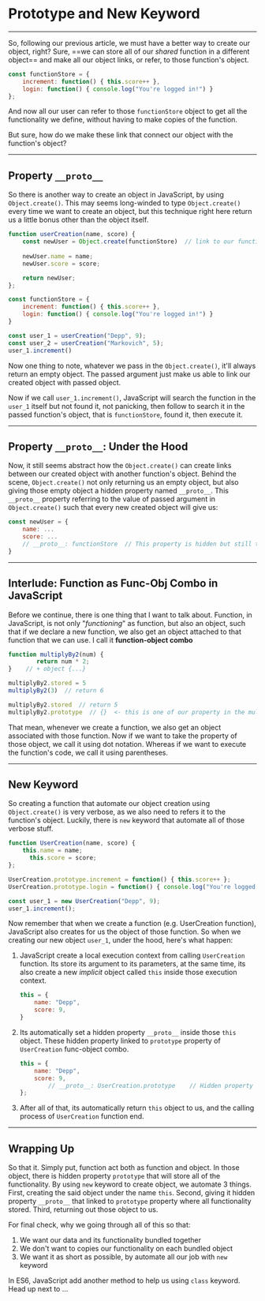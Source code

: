 # Prototype and New Keyword

---

So, following our previous article, we must have a better way to create our object, right? Sure, ==we can store all of our *shared* function in a different object== and make all our object links, or refer, to those function's object.

```javascript
const functionStore = {
    increment: function() { this.score++ },
    login: function() { console.log("You're logged in!") }
};
```

And now all our user can refer to those `functionStore` object to get all the functionality we define, without having to make copies of the function.

But sure, how do we make these link that connect our object with the function's object?



---

## Property `__proto__`

So there is another way to create an object in JavaScript, by using `Object.create()`. This may seems long-winded to type `Object.create()` every time we want to create an object, but this technique right here return us a little bonus other than the object itself.

```javascript
function userCreation(name, score) {
    const newUser = Object.create(functionStore)  // link to our function's obj
    
    newUser.name = name;
    newUser.score = score;

    return newUser;  
};

const functionStore = {
    increment: function() { this.score++ },
    login: function() { console.log("You're logged in!") }
}

const user_1 = userCreation("Depp", 9);
const user_2 = userCreation("Markovich", 5);
user_1.increment()
```

Now one thing to note, whatever we pass in the `Object.create()`, it'll always return an empty object. The passed argument just make us able to link our created object with passed object. 

Now if we call `user_1.increment()`, JavaScript will search the function in the `user_1` itself but not found it, not panicking, then follow to search it in the passed function's object, that is `functionStore`, found it, then execute it.



---

## Property `__proto__`: Under the Hood

Now, it still seems abstract how the `Object.create()` can create links between our created object with another function's object. Behind the scene, `Object.create()` not only returning us an empty object, but also giving those empty object a hidden property named `__proto__`. This `__proto__` property referring to the value of passed argument in `Object.create()` such that every new created object will give us:

```javascript
const newUser = {
    name: ...
  	score: ...
    // __proto__: functionStore  // This property is hidden but still there
}
```



---

## Interlude: Function as Func-Obj Combo in JavaScript

Before we continue, there is one thing that I want to talk about. Function, in JavaScript, is not only "*functioning*" as function, but also an object, such that if we declare a new function, we also get an object attached to that function that we can use. I call it **function-object combo**

```javascript
function multiplyBy2(num) {
		return num * 2;
}    // + object {...}

multiplyBy2.stored = 5
multiplyBy2(3)  // return 6

multiplyBy2.stored  // return 5
multiplyBy2.prototype  // {}  <- this is one of our property in the multiplyBy2 object
```

That mean, whenever we create a function, we also get an object associated with those function. Now if we want to take the property of those object, we call it using dot notation. Whereas if we want to execute the function's code, we call it using parentheses.



---

## New Keyword

So creating a function that automate our object creation using `Object.create()` is very verbose, as we also need to refers it to the function's object. Luckily, there is `new` keyword that automate all of those verbose stuff.

```javascript
function UserCreation(name, score) {
  	this.name = name;
	  this.score = score;
};

UserCreation.prototype.increment = function() { this.score++ };
UserCreation.prototype.login = function() { console.log("You're logged in!") };

const user_1 = new UserCreation("Depp", 9);
user_1.increment();
```

Now remember that when we create a function (e.g. UserCreation function), JavaScript also creates for us the object of those function. So when we creating our new object `user_1`, under the hood, here's what happen:

1.  JavaScript create a local execution context from calling `UserCreation` function. Its store its argument to its parameters, at the same time, its also create a new *implicit* object called `this` inside those execution context.

    ```javascript
    this = {
      	name: "Depp",
      	score: 9,
    }
    ```

2.  Its automatically set a hidden property `__proto__` inside those `this` object. These hidden property linked to `prototype` property of `UserCreation` func-object combo.

    ```javascript
    this = {
      	name: "Depp",
      	score: 9,
    		// __proto__: UserCreation.prototype	// Hidden property
    };
    ```

3.  After all of that, its automatically return `this` object to us, and the calling process of `UserCreation` function end.



---

## Wrapping Up

So that it. Simply put, function act both as function and object. In those object, there is hidden property `prototype` that will store all of the functionality. By using `new` keyword to create object, we automate 3 things. First, creating the said object under the name `this`. Second, giving it hidden property `__proto__` that linked to `prototype` property where all functionality stored. Third, returning out those object to us.

For final check, why we going through all of this so that:

1.  We want our data and its functionality bundled together
2.  We don't want to copies our functionality on each bundled object
3.  We want it as short as possible, by automate all our job with `new` keyword



In ES6, JavaScript add another method to help us using `class` keyword. Head up next to ...



